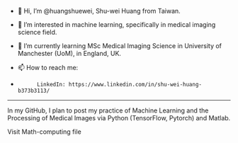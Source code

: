 - 👋 Hi, I’m @huangshuewei, Shu-wei Huang from Taiwan.
- 👀 I’m interested in machine learning, specifically in medical imaging science field.
- 🌱 I’m currently learning MSc Medical Imaging Science in University of Manchester (UoM), in England, UK.

- 📫 How to reach me:
-           LinkedIn: https://www.linkedin.com/in/shu-wei-huang-b373b3113/
-----------------------------------------------------------------------------------------------------------
In my GitHub, I plan to post my practice of Machine Learning and the Processing of Medical Images via Python (TensorFlow, Pytorch) and Matlab.

Visit Math-computing file


